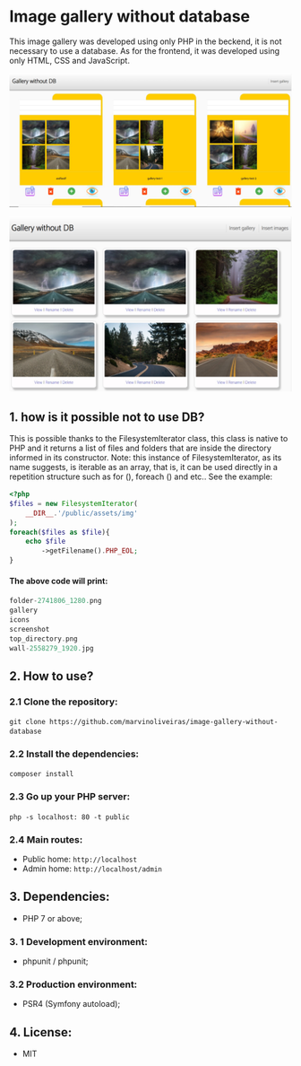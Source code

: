 # Image gallery without database
This image gallery was developed using only PHP in the beckend, it is not necessary to use a database. As for the frontend, it was developed using only HTML, CSS and JavaScript.

[![list of galleries](/public/assets/img/screenshot/list-galleries.jpg "list of galleries")](/public/assets/img/screenshot/list-galleries.jpg "list of galleries")

[![list of images](/public/assets/img/screenshot/list-images.jpg "list of images")](/public/assets/img/screenshot/list-images.jpg "list of images")


## 1. how is it possible not to use DB?
This is possible thanks to the FilesystemIterator class, this class is native to PHP and it returns a list of files and folders that are inside the directory informed in its constructor.
Note: this instance of FilesystemIterator, as its name suggests, is iterable as an array, that is, it can be used directly in a repetition structure such as for (), foreach () and etc.. See the example:
```php
<?php
$files = new FilesystemIterator(
    __DIR__.'/public/assets/img'
);
foreach($files as $file){
    echo $file
        ->getFilename().PHP_EOL;
}
```
#### The above code will print:
```php
folder-2741806_1280.png
gallery
icons
screenshot
top_directory.png
wall-2558279_1920.jpg
```


## 2. How to use?


### 2.1 Clone the repository:

`git clone https://github.com/marvinoliveiras/image-gallery-without-database`

### 2.2 Install the dependencies:

`composer install`

### 2.3 Go up your PHP server:

`php -s localhost: 80 -t public`


### 2.4 Main routes:
- Public home: `http://localhost`
- Admin home: `http://localhost/admin`


## 3. Dependencies:
- PHP 7 or above;


### 3. 1 Development environment:
- phpunit / phpunit;


### 3.2 Production environment:
- PSR4 (Symfony autoload);


## 4. License:
- MIT